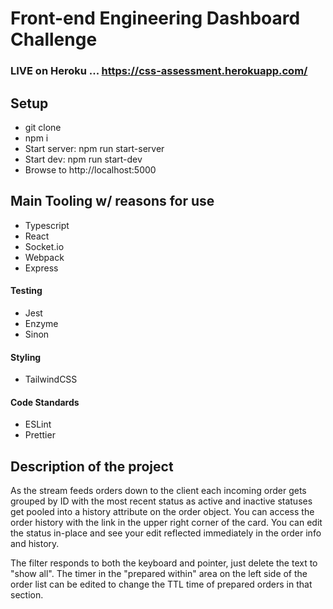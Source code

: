 # Front-end Engineering Dashboard Challenge

### LIVE on Heroku ... https://css-assessment.herokuapp.com/
 
 ## Setup 
 - git clone 
 - npm i 
 - Start server: npm run start-server
 - Start dev: npm run start-dev 
 - Browse to http://localhost:5000

## Main Tooling w/ reasons for use

 - Typescript
 - React 
 - Socket.io 
 - Webpack 
 - Express

#### Testing
 - Jest
 - Enzyme
 - Sinon

#### Styling
 - TailwindCSS 

#### Code Standards
 - ESLint
 - Prettier

## Description of the project
As the stream feeds orders down to the client each incoming order gets grouped by ID
with the most recent status as active and inactive statuses get pooled into a history
attribute on the order object. You can access the order history with the link in the
upper right corner of the card. You can edit the status in-place and see your edit
reflected immediately in the order info and history.

The filter responds to both the keyboard and pointer, just delete the text to "show all". The timer in the "prepared within" area on the left side of the order list can be edited to change the TTL time of prepared orders in that section.

